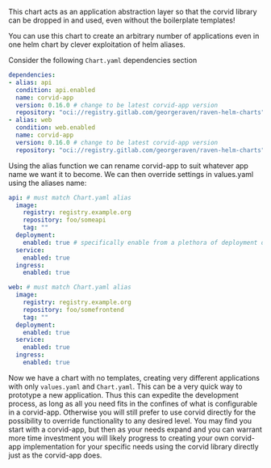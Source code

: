 This chart acts as an application abstraction layer so that the corvid library can be dropped in and used, even without the boilerplate templates!

You can use this chart to create an arbitrary number of applications even in one helm chart by clever exploitation of helm aliases.

Consider the following `Chart.yaml` dependencies section

```yaml
dependencies:
- alias: api
  condition: api.enabled
  name: corvid-app
  version: 0.16.0 # change to be latest corvid-app version
  repository: "oci://registry.gitlab.com/georgeraven/raven-helm-charts"
- alias: web
  condition: web.enabled
  name: corvid-app
  version: 0.16.0 # change to be latest corvid-app version
  repository: "oci://registry.gitlab.com/georgeraven/raven-helm-charts"
```

Using the alias function we can rename corvid-app to suit whatever app name we want it to become.
We can then override settings in values.yaml using the aliases name:

```yaml
api: # must match Chart.yaml alias
  image:
    registry: registry.example.org
    repository: foo/someapi
    tag: ""
  deployment:
    enabled: true # specifically enable from a plethora of deployment options
  service:
    enabled: true
  ingress:
    enabled: true

web: # must match Chart.yaml alias
  image:
    registry: registry.example.org
    repository: foo/somefrontend
    tag: ""
  deployment:
    enabled: true
  service:
    enabled: true
  ingress:
    enabled: true
```

Now we have a chart with no templates, creating very different applications with only `values.yaml` and `Chart.yaml`. This can be a very quick way to prototype a new application.
Thus this can expedite the development process, as long as all you need fits in the confines of what is configurable in a corvid-app. Otherwise you will still prefer to use corvid directly for the possibility to override functionality to any desired level. You may find you start with a corvid-app, but then as your needs expand and you can warrant more time investment you will likely progress to creating your own corvid-app implementation for your specific needs using the corvid library directly just as the corvid-app does.

